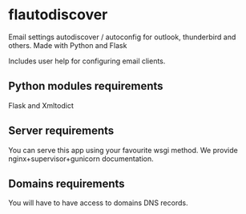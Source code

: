# flautodiscover
Email settings autodiscover / autoconfig for outlook, thunderbird and others. Made with Python and Flask

Includes user help for configuring email clients.

## Python modules requirements

Flask and Xmltodict

## Server requirements

You can serve this app using your favourite wsgi method. We provide nginx+supervisor+gunicorn documentation.

## Domains requirements

You will have to have access to domains DNS records.
